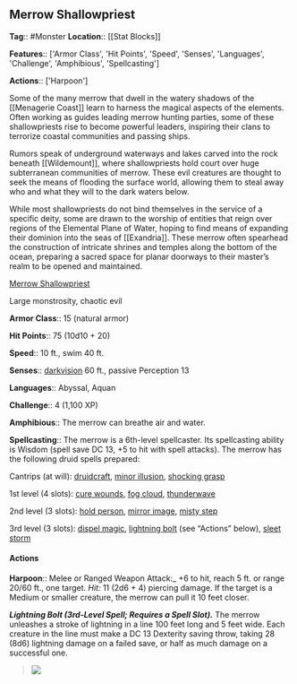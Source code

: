 ## Merrow Shallowpriest
**Tag**:: #Monster
**Location**:: [[Stat Blocks]]

**Features**:: ['Armor Class', 'Hit Points', 'Speed', 'Senses', 'Languages', 'Challenge', 'Amphibious', 'Spellcasting']

**Actions**:: ['Harpoon']

Some of the many merrow that dwell in the watery shadows of the [[Menagerie Coast]] learn to harness the magical aspects of the elements. Often working as guides leading merrow hunting parties, some of these shallowpriests rise to become powerful leaders, inspiring their clans to terrorize coastal communities and passing ships.

Rumors speak of underground waterways and lakes carved into the rock beneath [[Wildemount]], where shallowpriests hold court over huge subterranean communities of merrow. These evil creatures are thought to seek the means of flooding the surface world, allowing them to steal away who and what they will to the dark waters below.

While most shallowpriests do not bind themselves in the service of a specific deity, some are drawn to the worship of entities that reign over regions of the Elemental Plane of Water, hoping to find means of expanding their dominion into the seas of [[Exandria]]. These merrow often spearhead the construction of intricate shrines and temples along the bottom of the ocean, preparing a sacred space for planar doorways to their master’s realm to be opened and maintained.

[Merrow Shallowpriest](https://www.dndbeyond.com/monsters/merrow-shallowpriest)

Large monstrosity, chaotic evil

**Armor Class**::  15 (natural armor)

**Hit Points**::  75 (10d10 + 20)

**Speed**::  10 ft., swim 40 ft.

**Senses**::  [darkvision](https://www.dndbeyond.com/compendium/rules/basic-rules/monsters#Darkvision) 60 ft., passive Perception 13

**Languages**::  Abyssal, Aquan

**Challenge**::  4 (1,100 XP)

**Amphibious**::  The merrow can breathe air and water.

**Spellcasting**::  The merrow is a 6th-level spellcaster. Its spellcasting ability is Wisdom (spell save DC 13, +5 to hit with spell attacks). The merrow has the following druid spells prepared:

Cantrips (at will): [druidcraft](https://www.dndbeyond.com/spells/druidcraft), [minor illusion](https://www.dndbeyond.com/spells/minor-illusion), [shocking grasp](https://www.dndbeyond.com/spells/shocking-grasp)

1st level (4 slots): [cure wounds](https://www.dndbeyond.com/spells/cure-wounds), [fog cloud](https://www.dndbeyond.com/spells/fog-cloud), [thunderwave](https://www.dndbeyond.com/spells/thunderwave)

2nd level (3 slots): [hold person](https://www.dndbeyond.com/spells/hold-person), [mirror image](https://www.dndbeyond.com/spells/mirror-image), [misty step](https://www.dndbeyond.com/spells/misty-step)

3rd level (3 slots): [dispel magic](https://www.dndbeyond.com/spells/dispel-magic), [lightning bolt](https://www.dndbeyond.com/spells/lightning-bolt) (see “Actions” below), [sleet storm](https://www.dndbeyond.com/spells/sleet-storm)

#### Actions
**Harpoon**::  Melee or Ranged Weapon Attack:_ +6 to hit, reach 5 ft. or range 20/60 ft., one target. _Hit:_ 11 (2d6 + 4) piercing damage. If the target is a Medium or smaller creature, the merrow can pull it 10 feet closer.

_**Lightning Bolt (3rd-Level Spell; Requires a Spell Slot).**_ The merrow unleashes a stroke of lightning in a line 100 feet long and 5 feet wide. Each creature in the line must make a DC 13 Dexterity saving throw, taking 28 (8d6) lightning damage on a failed save, or half as much damage on a successful one.

> [![](https://media-waterdeep.cursecdn.com/avatars/thumbnails/9170/39/350/439/637199798900226418.png)](https://media-waterdeep.cursecdn.com/avatars/9170/39/637199798900226418.png)